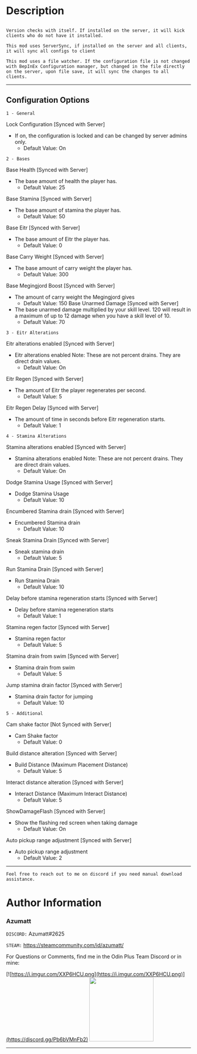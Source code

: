 # Description

## 


`Version checks with itself. If installed on the server, it will kick clients who do not have it installed.`

`This mod uses ServerSync, if installed on the server and all clients, it will sync all configs to client`

`This mod uses a file watcher. If the configuration file is not changed with BepInEx Configuration manager, but changed in the file directly on the server, upon file save, it will sync the changes to all clients.`


---

## Configuration Options


`1 - General`

Lock Configuration [Synced with Server]
* If on, the configuration is locked and can be changed by server admins only.
    * Default Value: On

`2 - Bases`

Base Health [Synced with Server]
* The base amount of health the player has.
    * Default Value: 25

Base Stamina [Synced with Server]
* The base amount of stamina the player has.
    * Default Value: 50

Base Eitr [Synced with Server]
* The base amount of Eitr the player has.
    * Default Value: 0

Base Carry Weight [Synced with Server]
* The base amount of carry weight the player has.
    * Default Value: 300

Base Megingjord Boost [Synced with Server]
* The amount of carry weight the Megingjord gives
    * Default Value: 150
Base Unarmed Damage [Synced with Server]
* The base unarmed damage multiplied by your skill level. 120 will result in a maximum of up to 12 damage when you have a skill level of 10.
    * Default Value: 70

`3 - Eitr Alterations`

Eitr alterations enabled [Synced with Server]
* Eitr alterations enabled
  Note: These are not percent drains. They are direct drain values.
    * Default Value: On

Eitr Regen [Synced with Server]
* The amount of Eitr the player regenerates per second.
    * Default Value: 5

Eitr Regen Delay [Synced with Server]
* The amount of time in seconds before Eitr regeneration starts.
    * Default Value: 1

`4 - Stamina Alterations`

Stamina alterations enabled [Synced with Server]
* Stamina alterations enabled
  Note: These are not percent drains. They are direct drain values.
    * Default Value: On

Dodge Stamina Usage [Synced with Server]
* Dodge Stamina Usage
    * Default Value: 10

Encumbered Stamina drain [Synced with Server]
* Encumbered Stamina drain
    * Default Value: 10

Sneak Stamina Drain [Synced with Server]
* Sneak stamina drain
    * Default Value: 5

Run Stamina Drain [Synced with Server]
* Run Stamina Drain
    * Default Value: 10

Delay before stamina regeneration starts [Synced with Server]
* Delay before stamina regeneration starts
    * Default Value: 1

Stamina regen factor [Synced with Server]
* Stamina regen factor
    * Default Value: 5

Stamina drain from swim [Synced with Server]
* Stamina drain from swim
    * Default Value: 5

Jump stamina drain factor [Synced with Server]
* Stamina drain factor for jumping
    * Default Value: 10

`5 - Additional`

Cam shake factor [Not Synced with Server]
* Cam Shake factor
    * Default Value: 0

Build distance alteration [Synced with Server]
* Build Distance  (Maximum Placement Distance)
    * Default Value: 5

Interact distance alteration [Synced with Server]
* Interact Distance (Maximum Interact Distance)
    * Default Value: 5

ShowDamageFlash [Synced with Server]
* Show the flashing red screen when taking damage
    * Default Value: On

Auto pickup range adjustment [Synced with Server]
* Auto pickup range adjustment
    * Default Value: 2

---

`Feel free to reach out to me on discord if you need manual download assistance.`


# Author Information

### Azumatt

`DISCORD:` Azumatt#2625

`STEAM:` https://steamcommunity.com/id/azumatt/

For Questions or Comments, find me in the Odin Plus Team Discord or in mine:

[![https://i.imgur.com/XXP6HCU.png](https://i.imgur.com/XXP6HCU.png)](https://discord.gg/Pb6bVMnFb2)
<a href="https://discord.gg/pdHgy6Bsng"><img src="https://i.imgur.com/Xlcbmm9.png" href="https://discord.gg/pdHgy6Bsng" width="175" height="175"></a>
***